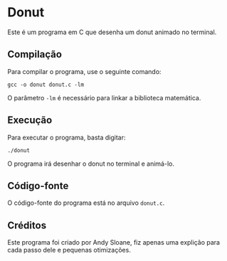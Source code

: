 <!DOCTYPE html>
<html>

<body>
    <h1>Donut</h1>
    <p>Este é um programa em C que desenha um donut animado no terminal.</p>
    <h2>Compilação</h2>
    <p>Para compilar o programa, use o seguinte comando:</p>
    <pre><code>gcc -o donut donut.c -lm</code></pre>
    <p>O parâmetro <code>-lm</code> é necessário para linkar a biblioteca matemática.</p>
    <h2>Execução</h2>
    <p>Para executar o programa, basta digitar:</p>
    <pre><code>./donut</code></pre>
    <p>O programa irá desenhar o donut no terminal e animá-lo.</p>
    <h2>Código-fonte</h2>
    <p>O código-fonte do programa está no arquivo <code>donut.c</code>.</p>
    <h2>Créditos</h2>
    <p>Este programa foi criado por Andy Sloane, fiz apenas uma explição para cada passo dele e pequenas otimizações.</p>
</body>

</html>
